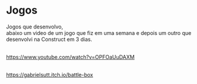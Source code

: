 # Jogos

Jogos que desenvolvo, 
<br>abaixo um video de um jogo que fiz em uma semana e depois um outro que desenvolvi na Construct em 3 dias.

<br>https://www.youtube.com/watch?v=OPFOaUuDAXM<br>

<br>https://gabrielsutt.itch.io/battle-box<br>
